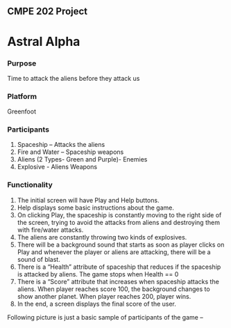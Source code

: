 <h2>CMPE 202 Project</h2>

<h1>Astral Alpha</h1>

<h3>Purpose</h3>

Time to attack the aliens before they attack us

<h3>Platform</h3>

Greenfoot

<h3>Participants</h3>

1.	Spaceship – Attacks the aliens
2.	Fire and Water – Spaceship weapons
3.	Aliens (2 Types- Green and Purple)- Enemies
4.	Explosive - Aliens Weapons

<h3>Functionality</h3>

1.	The initial screen will have Play and Help buttons.
2.	Help displays some basic instructions about the game.
3.	On clicking Play, the spaceship is constantly moving to the right side of the screen, trying to avoid the attacks from aliens and destroying them with fire/water attacks.
4.	The aliens are constantly throwing two kinds of explosives.
5.	There will be a background sound that starts as soon as player clicks on Play and whenever the player or aliens are attacking, there will be a sound of blast.
6.	There is a “Health” attribute of spaceship that reduces if the spaceship is attacked by aliens. The game stops when Health == 0
7.	There is a “Score” attribute that increases when spaceship attacks the aliens. When player reaches score 100, the background changes to show another planet. When player reaches 200, player wins. 
8.	In the end, a screen displays the final score of the user.

Following picture is just a basic sample of participants of the game – 

